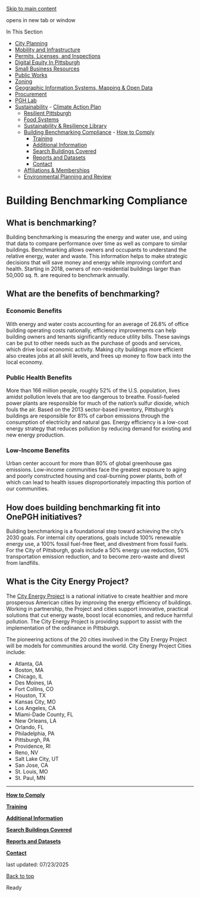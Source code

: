 [Skip to main content](https://www.pittsburghpa.gov/Business-Development/Sustainability/Building-Benchmarking-Compliance#main-content)

opens in new tab or window

In This Section

- [City Planning](https://www.pittsburghpa.gov/Business-Development/City-Planning)
- [Mobility and Infrastructure](https://www.pittsburghpa.gov/Business-Development/Mobility-and-Infrastructure)
- [Permits, Licenses, and Inspections](https://www.pittsburghpa.gov/Business-Development/Permits-Licenses-and-Inspections)
- [Digital Equity In Pittsburgh](https://www.pittsburghpa.gov/Business-Development/Digital-Equity-In-Pittsburgh)
- [Small Business Resources](https://www.pittsburghpa.gov/Business-Development/Small-Business-Resources)
- [Public Works](https://www.pittsburghpa.gov/Business-Development/Public-Works)
- [Zoning](https://www.pittsburghpa.gov/Business-Development/Zoning)
- [Geographic Information Systems, Mapping & Open Data](https://www.pittsburghpa.gov/Business-Development/Geographic-Information-Systems-Mapping-Open-Data)
- [Procurement](https://www.pittsburghpa.gov/Business-Development/Procurement)
- [PGH Lab](https://www.pittsburghpa.gov/Business-Development/PGH-Lab)
- [Sustainability](https://www.pittsburghpa.gov/Business-Development/Sustainability)  - [Climate Action Plan](https://www.pittsburghpa.gov/Business-Development/Sustainability/Climate-Action-Plan)
  - [Resilient Pittsburgh](https://www.pittsburghpa.gov/Business-Development/Sustainability/Resilient-Pittsburgh)
  - [Food Systems](https://www.pittsburghpa.gov/Business-Development/Sustainability/Food-Systems)
  - [Sustainability & Resilience Library](https://www.pittsburghpa.gov/Business-Development/Sustainability/Sustainability-Resilience-Library)
  - [Building Benchmarking Compliance](https://www.pittsburghpa.gov/Business-Development/Sustainability/Building-Benchmarking-Compliance)    - [How to Comply](https://www.pittsburghpa.gov/Business-Development/Sustainability/Building-Benchmarking-Compliance/How-to-Comply)
    - [Training](https://www.pittsburghpa.gov/Business-Development/Sustainability/Building-Benchmarking-Compliance/Training)
    - [Additional Information](https://www.pittsburghpa.gov/Business-Development/Sustainability/Building-Benchmarking-Compliance/Additional-Information)
    - [Search Buildings Covered](https://www.pittsburghpa.gov/Business-Development/Sustainability/Building-Benchmarking-Compliance/Search-Buildings-Covered)
    - [Reports and Datasets](https://www.pittsburghpa.gov/Business-Development/Sustainability/Building-Benchmarking-Compliance/Reports-and-Datasets)
    - [Contact](https://www.pittsburghpa.gov/Business-Development/Sustainability/Building-Benchmarking-Compliance/Contact)
  - [Affiliations & Memberships](https://www.pittsburghpa.gov/Business-Development/Sustainability/Affiliations-Memberships)
  - [Environmental Planning and Review](https://www.pittsburghpa.gov/Business-Development/Sustainability/Environmental-Planning-and-Review)

# Building Benchmarking Compliance

## What is benchmarking?

Building benchmarking is measuring the energy and water use, and using that data to compare performance over time as well as compare to similar buildings. Benchmarking allows owners and occupants to understand the relative energy, water and waste. This information helps to make strategic decisions that will save money and energy while improving comfort and health. Starting in 2018, owners of non-residential buildings larger than 50,000 sq. ft. are required to benchmark annually.

## What are the benefits of benchmarking?

### Economic Benefits

With energy and water costs accounting for an average of 26.8% of office building operating costs nationally, efficiency improvements can help building owners and tenants significantly reduce utility bills. These savings can be put to other needs such as the purchase of goods and services, which drive local economic activity. Making city buildings more efficient also creates jobs at all skill levels, and frees up money to flow back into the local economy.

### Public Health Benefits

More than 166 million people, roughly 52% of the U.S. population, lives amidst pollution levels that are too dangerous to breathe. Fossil-fueled power plants are responsible for much of the nation’s sulfur dioxide, which fouls the air. Based on the 2013 sector-based inventory, Pittsburgh’s buildings are responsible for 81% of carbon emissions through the consumption of electricity and natural gas. Energy efficiency is a low-cost energy strategy that reduces pollution by reducing demand for existing and new energy production.

### Low-Income Benefits

Urban center account for more than 80% of global greenhouse gas emissions. Low-income communities face the greatest exposure to aging and poorly constructed housing and coal-burning power plants, both of which can lead to health issues disproportionately impacting this portion of our communities.

## How does building benchmarking fit into OnePGH initiatives?

Building benchmarking is a foundational step toward achieving the city’s 2030 goals. For internal city operations, goals include 100% renewable energy use, a 100% fossil fuel-free fleet, and divestment from fossil fuels. For the City of Pittsburgh, goals include a 50% energy use reduction, 50% transportation emission reduction, and to become zero-waste and divest from landfills.

## What is the City Energy Project?

The [City Energy Project](https://www.cityenergyproject.org/) is a national initiative to create healthier and more prosperous American cities by improving the energy efficiency of buildings. Working in partnership, the Project and cities support innovative, practical solutions that cut energy waste, boost local economies, and reduce harmful pollution. The City Energy Project is providing support to assist with the implementation of the ordinance in Pittsburgh.

The pioneering actions of the 20 cities involved in the City Energy Project will be models for communities around the world. City Energy Project Cities include:

- Atlanta, GA
- Boston, MA
- Chicago, IL
- Des Moines, IA
- Fort Collins, CO
- Houston, TX
- Kansas City, MO
- Los Angeles, CA
- Miami-Dade County, FL
- New Orleans, LA
- Orlando, FL
- Philadelphia, PA
- Pittsburgh, PA
- Providence, RI
- Reno, NV
- Salt Lake City, UT
- San Jose, CA
- St. Louis, MO
- St. Paul, MN

* * *

[**How to Comply**](https://www.pittsburghpa.gov/Business-Development/Sustainability/Building-Benchmarking-Compliance/How-to-Comply)

[**Training**](https://www.pittsburghpa.gov/Business-Development/Sustainability/Building-Benchmarking-Compliance/Training)

[**Additional Information**](https://www.pittsburghpa.gov/Business-Development/Sustainability/Building-Benchmarking-Compliance/Additional-Information)

[**Search Buildings Covered**](https://www.pittsburghpa.gov/Business-Development/Sustainability/Building-Benchmarking-Compliance/Search-Buildings-Covered)

[**Reports and Datasets**](https://www.pittsburghpa.gov/Business-Development/Sustainability/Building-Benchmarking-Compliance/Reports-and-Datasets)

[**Contact**](https://www.pittsburghpa.gov/Business-Development/Sustainability/Building-Benchmarking-Compliance/Contact)

last updated: 07/23/2025

[Back to top](https://www.pittsburghpa.gov/Business-Development/Sustainability/Building-Benchmarking-Compliance#body-top)

Ready
